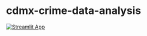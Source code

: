 # cdmx-crime-data-analysis
[![Streamlit App](https://static.streamlit.io/badges/streamlit_badge_black_white.svg)](https://share.streamlit.io/rafa-javo/cdmx-crime-data-analysis/main/streamlit_app/streamlit_vis.py)